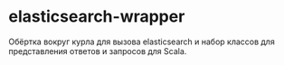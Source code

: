 # elasticsearch-wrapper

Обёртка вокруг курла для вызова elasticsearch и набор классов для представления ответов и запросов для Scala.
